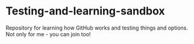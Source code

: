 # Testing-and-learning-sandbox
Repository for learning how GitHub works and testing things and options. Not only for me - you can join too!
